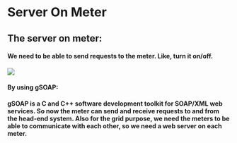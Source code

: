 # Server On Meter

## The server on meter:
#### We need to be able to send requests to the meter. Like, turn it on/off.

<img src="https://drive.google.com/uc?id=1nKY0-2wrDEspNcT88eVoKdDYg4tS1Jug"/>


#### By using gSOAP:
#### gSOAP is a C and C++ software development toolkit for SOAP/XML web services. So now the meter can send and receive requests to and from the head-end system. Also for the grid purpose, we need the meters to be able to communicate with each other, so we need a web server on each meter. 
